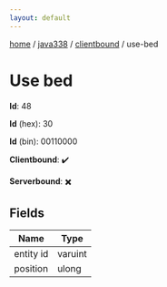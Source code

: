 ```yaml
---
layout: default
---
```


[home](/)  /  [java338](/protocol/java338)  /  [clientbound](/protocol/java338/clientbound)  /  use-bed

# Use bed

**Id**: 48

**Id** (hex): 30

**Id** (bin): 00110000

**Clientbound**: ✔️

**Serverbound**: ✖️

## Fields

Name | Type
---|---
entity id | varuint
position | ulong

